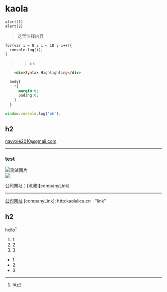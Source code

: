 # kaola
  
`alert(1)`  
`alert(2)`
> 这里注释内容  
```
for(var i = 0 ; i < 10 ; i++){
  console.log(i);
}
```
>> ok

```html
    <div>Syntax Highlighting</div>
```
```css
  body{
    *{
      margin:0;
      pading:0;
    }
  }
```
```javascript
window.console.log('ok');
```
## h2
<navyxie2010@gmail.com>
***
### test  
![测试图片](http://img3.douban.com/view/dale-online/dale_ad/public/9406fbef9a15d8f.jpg "pic title")  
<img src="http://img3.douban.com/view/dale-online/dale_ad/public/9406fbef9a15d8f.jpg" />  

公司网址：[点我][companyLink]  
******
<a href="http://www.kaolalicai.cn" target="_blank">公司网址</a>
[companyLink]: http:kaolalica.cn　"link"
## h2

hello[^hello]


[^hello]: hi

1. 1  
2. 2  
3. 3  


* 1
* 2
* 3
